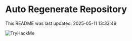 # Auto Regenerate Repository

This README was last updated: 2025-05-11 13:33:49

 ![TryHackMe](https://tryhackme.com/badge/533634)